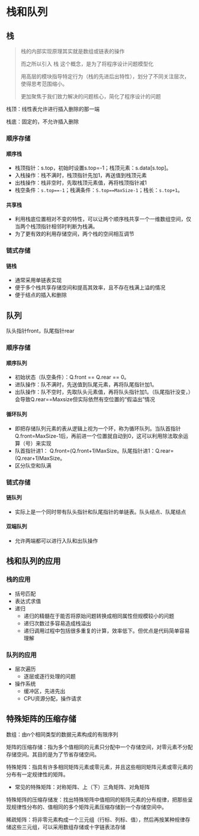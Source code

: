 # 栈和队列

## 栈

> 栈的内部实现原理其实就是数组或链表的操作
>
> 而之所以引入 栈 这个概念，是为了将程序设计问题模型化
>
> 用高层的模块指导特定行为（栈的先进后出特性），划分了不同关注层次，使得思考范围缩小。
>
> 更加聚焦于我们致力解决的问题核心，简化了程序设计的问题

栈顶：线性表允许进行插入删除的那一端

栈底：固定的，不允许插入删除

### 顺序存储

#### 顺序栈

- 栈顶指针：s.top，初始时设置s.top=-1；栈顶元素：s.data[s.top]。
- 入栈操作：栈不满时，栈顶指针先加1，再送值到栈顶元素
- 出栈操作：栈非空时，先取栈顶元素值，再将栈顶指针减1
- 栈空条件：`s.top==-1`；栈满条件：`S.top==MaxSize-1`；栈长：`s.top+1`。

#### 共享栈

- 利用栈底位置相对不变的特性，可以让两个顺序栈共享一个一维数组空间，仅当两个栈顶指针相邻时判断为栈满。
- 为了更有效的利用存储空间，两个栈的空间相互调节

### 链式存储

#### 链栈

- 通常采用单链表实现
- 便于多个栈共享存储空间和提高其效率，且不存在栈满上溢的情况
- 便于结点的插入和删除



## 队列

队头指针front，队尾指针rear

### 顺序存储

#### 顺序队列

- 初始状态（队空条件）：Q.front == Q.rear == 0。
- 进队操作：队不满时，先送值到队尾元素，再将队尾指针加1。
- 出队操作：队不空时，先取队头元素值，再将队头指针加1。（队尾指针没变，）会导致Q.rear==Maxsize但实际依然有空位置的“假溢出”情况

#### 循环队列

- 即把存储队列元素的表从逻辑上视为一个环，称为循环队列。当队首指针Q.front=MaxSize-1后，再前进一个位置就自动到0，这可以利用除法取余运算（号）来实现
- 队首指针进1： Q.front=(Q.front+1)MaxSize。队尾指针进1：Q.rear=(Q.rear+1)MaxSize。
- 区分队空和队满

### 链式存储

#### 链队列

- 实际上是一个同时带有队头指针和队尾指针的单链表。队头结点、队尾结点

#### 双端队列

- 允许两端都可以进行入队和出队操作



## 栈和队列的应用

### 栈的应用

- 括号匹配
- 表达式求值
- 递归
  - 递归的精髓在于能否将原始问题转换成相同属性但规模较小的问题
  - 递归次数过多容易造成栈溢出
  - 递归调用过程中包括很多重复的计算，效率低下。但优点是代码简单容易理解

### 队列的应用

- 层次遍历
  - 逐层或逐行处理的问题
- 操作系统
  - 缓冲区，先进先出
  - CPU资源分配，操作请求



## 特殊矩阵的压缩存储

数组：由n个相同类型的数据元素构成的有限序列

矩阵的压缩存储：指为多个值相同的元素只分配中一个存储空间，对零元素不分配存储空间。其目的是为了节省存储空间。

特殊矩阵：指具有许多相同矩阵元素或零元素，并且这些相同矩阵元素或零元素的分布有一定规律性的矩阵。

- 常见的特殊矩阵：对称矩阵、上（下）三角矩阵、对角矩阵

特殊矩阵的压缩存储发：找出特殊矩阵中值相同的矩阵元素的分布规律，把那些呈现规律性分布的、值相同的多个矩阵元素压缩存储到一个存储空间中。



稀疏矩阵：将非零元素构成一个三元组（行标、列标、值），然后再按某种规律存储这些三元组，可以采用数组存储或十字链表法存储
